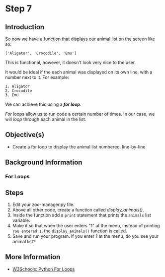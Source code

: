 # Step 7

## Introduction

So now we have a function that displays our animal list on the screen like so:

```
['Aligator', 'Crocodile', 'Emu']
```

This is functional, however, it doesn't look very nice to the user.

It would be ideal if the each animal was displayed on its own line, with a number next to it. For example:

```
1. Aligator
2. Crocodile
3. Emu
```

We can achieve this using a ***for loop***.

*For* loops allow us to run code a certain number of times. In our case, we will *loop* through each animal in the list.

## Objective(s)

- Create a for loop to display the animal list numbered, line-by-line

## Background Information

### For Loops



## Steps

1. Edit your zoo-manager.py file.
2. Above all other code, create a function called *display_animals()*.
3. Inside the function add a `print` statement that prints the `animals` list variable.
4. Make it so that when the user enters "1" at the menu, instead of printing `You entered 1`, the `display_animals()` function is called.
5. Save and run your program. If you enter 1 at the menu, do you see your animal list?

## More Information

- [W3Schools: Python For Loops](https://www.w3schools.com/python/python_for_loops.asp)
